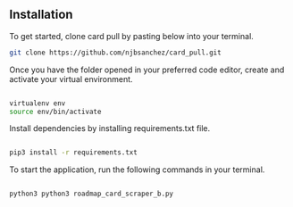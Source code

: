 <a name="install"></a>
## Installation

To get started, clone card pull by pasting below into your terminal.

```bash
git clone https://github.com/njbsanchez/card_pull.git
```


Once you have the folder opened in your preferred code editor, create and activate your virtual environment.

```bash

virtualenv env
source env/bin/activate


```
Install dependencies by installing requirements.txt file.

```bash

pip3 install -r requirements.txt

```



To start the application, run the following commands in your terminal.

```python

python3 python3 roadmap_card_scraper_b.py

```
